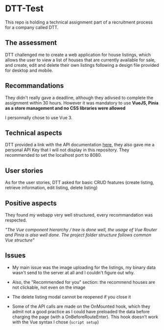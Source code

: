 # DTT-Test
This repo is holding a technical assignment part of a recruitment process for a company called DTT.

<h2>The assessment</h2>
<p>DTT challenged me to create a web application for house listings, which allows the user to view a list of houses that are currently available for sale, and create, edit and delete their own listings following a design file provided for desktop and mobile.</p>

<h2>Recommandations</h2>
<p>They didn't really gave a deadline, although they adivsed to complete the assignment within 30 hours. However it was mandatory to use <strong>VueJS, Pinia as a store management and no CSS libraries were allowed</strong></p>
<p>I personnally chose to use Vue 3.</p>

<h2>Technical aspects</h2>
<p>DTT provided a link with the API documentation <a href="https://documenter.getpostman.com/view/12962311/2s93m4WhXN#85344c71-e504-4432-a2e9-349b9941f269">here</a>, they also gave me a personal API Key that I will not display in this repository. They recommended to set the localhost port to 8080.</p>

<h2>User stories</h2>
<p>As for the user stories, DTT asked for basic CRUD features (create listing, retrieve information, edit listing, delete listing)</p>

<h2>Positive aspects</h2>
<p>They found my webapp very well structured, every recommandation was respected.</p>
<i>"The Vue component hierarchy / tree is done well, the usage of Vue Router and Pinia is also well done. The project folder structure follows common Vue structure"</i>

<h2>Issues</h2>
<ul>
  <li><p>My main issue was the image uploading for the listings, my binary data wasn't send to the server at all and I couldn't figure out why.</p></li>
  <li><p>Also, the "Recommended for you" section: the recommend houses are not clickable, not even on the image</p></li>
  <li><p>The delete listing modal cannot be reopened if you close it</p></li>
  <li><p>Some of the API calls are made on the OnMounted hook, which they admit not a good practice as I could have preloaded the data before charging the page (with a     OnBeforeRouteEnter). This hook doesn't work with the Vue syntax I chose (<code>script setup</code>)</p>
  </li>
</ul>
